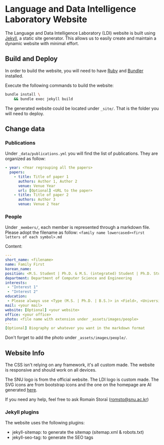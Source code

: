 # Language and Data Intelligence Laboratory Website

The Language and Data Intelligence Laboratory (LDI) website is built using [Jekyll](https://jekyllrb.com/), a static site generator. This allows us to easily create and maintain a dynamic website with minimal effort.

## Build and Deploy

In order to build the website, you will need to have [Ruby](https://www.ruby-lang.org/en/) and [Bundler](https://bundler.io/) installed.

Execute the following commands to build the website:
```bash
bundle install \
    && bundle exec jekyll build
```

The generated website could be located under `_site/`. That is the folder you will need to deploy.

## Change data

### Publications

Under `_data/publications.yml` you will find the list of publications.
They are organized as follow:
```yaml
- year: <Year regrouping all the papers>
  papers:
    - title: Title of paper 1
      authors: Author 1, Author 2
      venue: Venue Year
      url: [Optional] <URL to the paper>
    - title: Title of paper 2
      authors: Author 3
      venue: Venue 2 Year
```

### People

Under `_members/`, each member is represented through a markdown file.
Please adopt the filename as follow: `<family name lowercased><first letters of each symbol>.md`

Content:
```yaml
---
short_name: <filename>
name: Family First
korean_name: 
position: <M.S. Student | Ph.D. & M.S. (integrated) Student | Ph.D. Student | Professor> (Please respect the exact format)
department: Department of Computer Science and Engineering
interests:
 - "Interest 1"
 - "Interest 2"
education:
 - Please always use <Type (M.S. | Ph.D. | B.S.)> in <Field>, <University> <Year> format. From most recent to oldest.
mail: <your mail>
website: [Optional] <your website>
office: <your office>
photo: <file name with extension under _assets/images/people>
---
[Optional] Biography or whatever you want in the markdown format
```

Don't forget to add the photo under `_assets/images/people/`.

## Website Info

The CSS isn't relying on any framework, it's all custom made.
The website is responsive and should work on all devices.

The SNU logo is from the official website. The LDI logo is custom made.
The SVG icons are from bootstrap icons and the one on the homepage are AI generated [here](https://svg.io/).

If you need any help, feel free to ask Romain Storaï (romsto@snu.ac.kr)

### Jekyll plugins

The website uses the following plugins:
- jekyll-sitemap: to generate the sitemap (sitemap.xml & robots.txt)
- jekyll-seo-tag: to generate the SEO tags